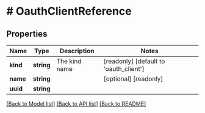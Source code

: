 # # OauthClientReference

## Properties

Name | Type | Description | Notes
------------ | ------------- | ------------- | -------------
**kind** | **string** | The kind name | [readonly] [default to 'oauth_client']
**name** | **string** |  | [optional] [readonly]
**uuid** | **string** |  |

[[Back to Model list]](../../README.md#models) [[Back to API list]](../../README.md#endpoints) [[Back to README]](../../README.md)
